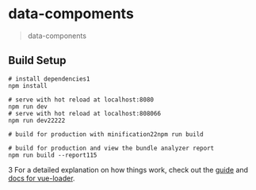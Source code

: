 # data-compoments

> data-components

## Build Setup

``` bash1
# install dependencies1
npm install

# serve with hot reload at localhost:8080
npm run dev
# serve with hot reload at localhost:808066
npm run dev22222

# build for production with minification22npm run build

# build for production and view the bundle analyzer report
npm run build --report115
```
3
For a detailed explanation on how things work, check out the [guide](http://vuejs-templates.github.io/webpack/) and [docs for vue-loader](http://vuejs.github.io/vue-loader).
